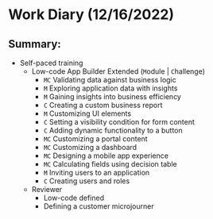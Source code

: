 # Work Diary (12/16/2022)

## Summary:

- Self-paced training
    * Low-code App Builder Extended (`M`odule | `C`hallenge)
        - `MC` Validating data against business logic
        - `M` Exploring application data with insights
        - `M` Gaining insights into business efficiency
        - `C` Creating a custom business report
        - `M` Customizing UI elements
        - `C` Setting a visibility condition for form content
        - `C` Adding dynamic functionality to a button
        - `MC` Customizing a portal content
        - `MC` Customizing a dashboard
        - `MC` Designing a mobile app experience
        - `MC` Calculating fields using decision table
        - `M` Inviting users to an application
        - `C` Creating users and roles
    * Reviewer
        - Low-code defined
        - Defining a customer microjourner